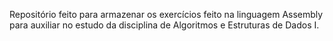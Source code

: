 
Repositório feito para armazenar os exercícios feito na linguagem Assembly para auxiliar no estudo da disciplina de Algoritmos e Estruturas de Dados I.
